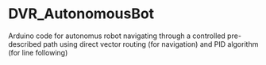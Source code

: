 # DVR_AutonomousBot
Arduino code for autonomus robot navigating through a controlled pre-described path using direct vector routing (for navigation) and PID algorithm (for line following)
